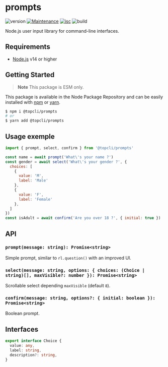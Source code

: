 # prompts

![version](https://img.shields.io/badge/dynamic/json.svg?style=for-the-badge&url=https://raw.githubusercontent.com/TopCli/prompts/main/package.json&query=$.version&label=Version)
[![Maintenance](https://img.shields.io/badge/Maintained%3F-yes-green.svg?style=for-the-badge)](https://github.com/TopCli/prompts/commit-activity)
[![isc](https://img.shields.io/badge/License-ISC-blue.svg?style=for-the-badge)](https://github.com/TopCli/prompts/blob/main/LICENSE)
![build](https://img.shields.io/github/actions/workflow/status/TopCli/prompts/node.js.yml?style=for-the-badge)

Node.js user input library for command-line interfaces.

## Requirements
- [Node.js](https://nodejs.org/en/) v14 or higher

## Getting Started

> **Note** This package is ESM only.

This package is available in the Node Package Repository and can be easily installed with [npm](https://docs.npmjs.com/getting-started/what-is-npm) or [yarn](https://yarnpkg.com).

```bash
$ npm i @topcli/prompts
# or
$ yarn add @topcli/prompts
```

## Usage exemple

```js
import { prompt, select, confirm } from '@topcli/prompts'

const name = await prompt('What\'s your name ?')
const gender = await select('What\'s your gender ?', {
  choices: [
    {
      value: 'M',
      label: 'Male'
    },
    {
      value: 'F',
      label: 'Female'
    },
  ]
})
const isAdult = await confirm('Are you over 18 ?', { initial: true })
```

## API

### `prompt(message: string): Promise<string>`

Simple prompt, similar to `rl.question()` with an improved UI.

### `select(message: string, options: { choices: (Choice | string)[], maxVisible?: number }): Promise<string>`

Scrollable select depending `maxVisible` (default `8`).

### `confirm(message: string, options?: { initial: boolean }): Promise<string>`

Boolean prompt.

## Interfaces

```ts
export interface Choice {
  value: any,
  label: string,
  description?: string,
}
```
